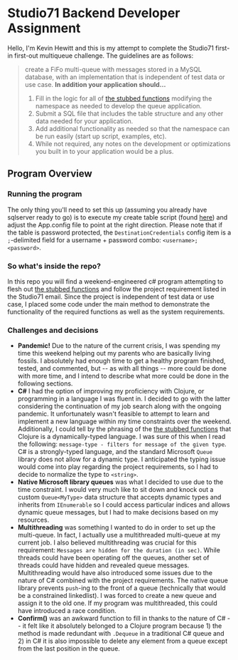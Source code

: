 # Studio71 Backend Developer Assignment
Hello, I'm Kevin Hewitt and this is my attempt to complete the Studio71 first-in first-out multiqueue challenge. The guidelines are as follows: 

> create a FiFo multi-queue with messages stored in a MySQL database,
> with an implementation that is independent of test data or use case.
> **In addition your application should...**
> 1. Fill in the logic for all of [the stubbed functions](https://s71.link/aSNHX9) modifying the namespace as needed to develop the queue application.
> 2. Submit a SQL file that includes the table structure and any other data needed for your application.
> 3. Add additional functionality as needed so that the namespace can be run easily (start up script, examples, etc).
> 4. While not required, any notes on the development or optimizations you built in to your application would be a plus.
## Program Overview
### Running the program
The only thing you'll need to set this up (assuming you already have sqlserver ready to go) is to execute my create table script (found [here](https://github.com/Neuron1681/s71Challenge/tree/master/MySQL)) and adjust the App.config file to point at the right direction. Please note that if the table is password protected, the `DestinationCredentials` config item is a `;`-delimited field for a username + password combo: `<username>;<password>`. 
### So what's inside the repo?
In this repo you will find a weekend-engineered c# program attempting to flesh out [the stubbed functions](https://s71.link/aSNHX9) and follow the project requirement listed in the Studio71 email.
Since the project is independent of test data or use case, I placed some code under the main method to demonstrate the functionality of the required functions as well as the system requirements.
### Challenges and decisions
* **Pandemic!**  Due to the nature of the current crisis, I was spending my time this weekend helping out my parents who are basically living fossils. I absolutely had enough time to get a healthy program finished, tested, and commented, but -- as with all things -- more could be done with more time, and I intend to describe what more could be done in the following sections. 
* **C#** I had the option of improving my proficiency with Clojure, or programming in a language I was fluent in. I decided to go with the latter considering the continuation of my job search along with the ongoing pandemic. It unfortunately wasn't feasible to attempt to learn and implement a new language within my time constraints over the weekend. Additionally, I could tell by the phrasing of the [the stubbed functions](https://s71.link/aSNHX9) that Clojure is a dynamically-typed language. I was sure of this when I read the following: `message-type - filters for message of the given type`. C# is a strongly-typed language, and the standard Microsoft `Queue` library does not allow for a dynamic type. I anticipated the typing issue would come into play regarding the project requirements, so I had to decide to normalize the type to `<string>`. 
* **Native Microsoft library queues** was what I decided to use due to the time constraint. I would very much like to sit down and knock out a custom `Queue<MyType>`  data structure that accepts dynamic types and inherits from `IEnumerable` so I could access particular indices and allows dynamic queue messages, but I had to make decisions based on my resources.
* **Multithreading** was something I wanted to do in order to set up the multi-queue. In fact, I actually use a multithreaded multi-queue at my current job. I also believed multithreading was crucial for this requirement: `Messages are hidden for the duration (in sec)`. While threads could have been operating off the queues, another set of threads could have hidden and revealed queue messages. Multithreading would have also introduced some issues due to the nature of C# combined with the project requirements. The native queue library prevents `push`-ing to the front of a queue (technically that would be a constrained linkedlist). I was forced to create a new queue and assign it to the old one. If my program was multithreaded, this could have introduced a race condition.
* **Confirm()** was an awkward function to fill in thanks to the nature of C# -- it felt like it absolutely belonged to a Clojure program because 1) the method is made redundant with `.Dequeue` in a traditional C# queue and 2) in C# it is also impossible to delete any element from a queue except from the last position in the queue. 


